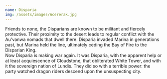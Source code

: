 ```yaml
---
name: Disparia
img: /assets/images/Acererak.jpg
---
```

Friends to none, the Disparians are known to be militant and fiercely protective. Their proximity to the desert leads to regular conflict with the Au'vanwa nomads that dwell there. Disparia invaded Marina in generations past, but Marina held the line, ultimately ceding the Bay of Fire to the Disparian King.<br>Now Disparia is making war again. It was Disparia, with the apparent help or at least acquiescence of Cloudstone, that obliterated White Tower, and with it the sovereign nation of Lundis. They did so with a terrible power: the party watched dragon riders descend upon the unsuspecting city. 